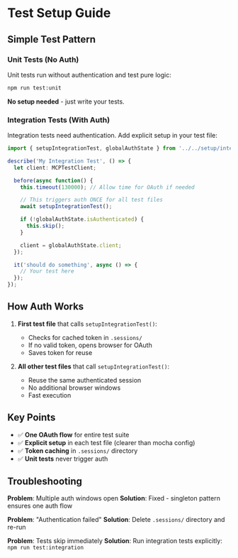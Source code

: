 # Test Setup Guide

## Simple Test Pattern

### Unit Tests (No Auth)
Unit tests run without authentication and test pure logic:

```bash
npm run test:unit
```

**No setup needed** - just write your tests.

### Integration Tests (With Auth)
Integration tests need authentication. Add explicit setup in your test file:

```typescript
import { setupIntegrationTest, globalAuthState } from '../../setup/integrationSetup.js';

describe('My Integration Test', () => {
  let client: MCPTestClient;

  before(async function() {
    this.timeout(130000); // Allow time for OAuth if needed

    // This triggers auth ONCE for all test files
    await setupIntegrationTest();

    if (!globalAuthState.isAuthenticated) {
      this.skip();
    }

    client = globalAuthState.client;
  });

  it('should do something', async () => {
    // Your test here
  });
});
```

## How Auth Works

1. **First test file** that calls `setupIntegrationTest()`:
   - Checks for cached token in `.sessions/`
   - If no valid token, opens browser for OAuth
   - Saves token for reuse

2. **All other test files** that call `setupIntegrationTest()`:
   - Reuse the same authenticated session
   - No additional browser windows
   - Fast execution

## Key Points

- ✅ **One OAuth flow** for entire test suite
- ✅ **Explicit setup** in each test file (clearer than mocha config)
- ✅ **Token caching** in `.sessions/` directory
- ✅ **Unit tests** never trigger auth

## Troubleshooting

**Problem**: Multiple auth windows open
**Solution**: Fixed - singleton pattern ensures one auth flow

**Problem**: "Authentication failed"
**Solution**: Delete `.sessions/` directory and re-run

**Problem**: Tests skip immediately
**Solution**: Run integration tests explicitly: `npm run test:integration`
